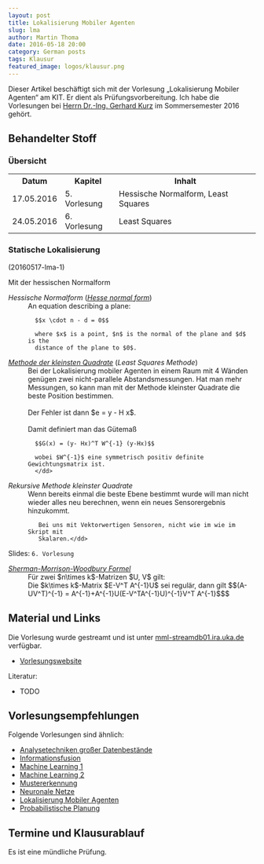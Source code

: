 ```yaml
---
layout: post
title: Lokalisierung Mobiler Agenten
slug: lma
author: Martin Thoma
date: 2016-05-18 20:00
category: German posts
tags: Klausur
featured_image: logos/klausur.png
---
```

<div class="info">Dieser Artikel beschäftigt sich mit der Vorlesung &bdquo;Lokalisierung Mobiler Agenten&ldquo; am KIT. Er dient als Prüfungsvorbereitung. Ich habe die Vorlesungen bei <a href="http://isas.uka.de/User:Kurz/de?uselang=de">Herrn Dr.-Ing. Gerhard Kurz</a> im Sommersemester 2016 gehört.</div>

## Behandelter Stoff

### Übersicht

<table>
<tr>
    <th>Datum</th>
    <th>Kapitel</th>
    <th>Inhalt</th>
</tr>
<tr>
    <td>17.05.2016</td>
    <td>5. Vorlesung</td>
    <td>Hessische Normalform, Least Squares</td>
</tr>
<tr>
    <td>24.05.2016</td>
    <td>6. Vorlesung</td>
    <td>Least Squares</td>
</tr>
</table>


### Statische Lokalisierung

(20160517-lma-1)

Mit der hessischen Normalform

<dl>
  <dt><dfn>Hessische Normalform</dfn> (<a href="https://en.wikipedia.org/wiki/Hesse_normal_form"><dfn>Hesse normal form</dfn></a>)</dt>
  <dd>An equation describing a plane:

      $$x \cdot n - d = 0$$

      where $x$ is a point, $n$ is the normal of the plane and $d$ is the
      distance of the plane to $0$.
  </dd>
  <dt><a href="https://de.wikipedia.org/wiki/Methode_der_kleinsten_Quadrate"><dfn>Methode der kleinsten Quadrate</dfn></a> (<dfn>Least Squares Methode</dfn>)</dt>
  <dd>Bei der Lokalisierung mobiler Agenten in einem Raum mit 4&nbsp;Wänden
      genügen zwei nicht-parallele Abstandsmessungen. Hat man mehr Messungen,
      so kann man mit der Methode kleinster Quadrate die beste Position
      bestimmen.<br/>
      <br/>
      Der Fehler ist dann $e = y - H x$.<br/>
      <br/>
      Damit definiert man das Gütemaß

      $$G(x) = (y- Hx)^T W^{-1} (y-Hx)$$

      wobei $W^{-1}$ eine symmetrisch positiv definite Gewichtungsmatrix ist.
      </dd>
   <dt><dfn>Rekursive Methode kleinster Quadrate</dfn></dt>
   <dd>Wenn bereits einmal die beste Ebene bestimmt wurde will man nicht wieder
       alles neu berechnen, wenn ein neues Sensorergebnis hinzukommt.

       Bei uns mit Vektorwertigen Sensoren, nicht wie im wie im Skript mit
       Skalaren.</dd>
</dl>

Slides: `6. Vorlesung`

<dl>
    <dt><a href="https://de.wikipedia.org/wiki/Sherman-Morrison-Woodbury-Formel"><dfn>Sherman-Morrison-Woodbury Formel</dfn></a></dt>
    <dd>Für zwei $n\times k$-Matrizen $U, V$ gilt:<br/>
        Die $k\times k$-Matrix $E-V^T A^{-1}U$ sei regulär, dann gilt
        $$(A-UV^T)^{-1} = A^{-1}+A^{-1}U(E-V^TA^{-1}U)^{-1}V^T A^{-1}$$$
    </dd>
</dl>

## Material und Links

Die Vorlesung wurde gestreamt und ist unter
[mml-streamdb01.ira.uka.de](http://mml-streamdb01.ira.uka.de/) verfügbar.

* [Vorlesungswebsite](http://isas.uka.de/Lokalisierung_mobiler_Agenten_(SS_2016)/de?uselang=de)

Literatur:

* TODO


## Vorlesungsempfehlungen

Folgende Vorlesungen sind ähnlich:

* [Analysetechniken großer Datenbestände](https://martin-thoma.com/analysetechniken-grosser-datenbestaende/)
* [Informationsfusion](https://martin-thoma.com/informationsfusion/)
* [Machine Learning 1](https://martin-thoma.com/machine-learning-1-course/)
* [Machine Learning 2](https://martin-thoma.com/machine-learning-2-course/)
* [Mustererkennung](https://martin-thoma.com/mustererkennung-klausur/)
* [Neuronale Netze](https://martin-thoma.com/neuronale-netze-vorlesung/)
* [Lokalisierung Mobiler Agenten](https://martin-thoma.com/lma/)
* [Probabilistische Planung](https://martin-thoma.com/probabilistische-planung/)


## Termine und Klausurablauf

Es ist eine mündliche Prüfung.
